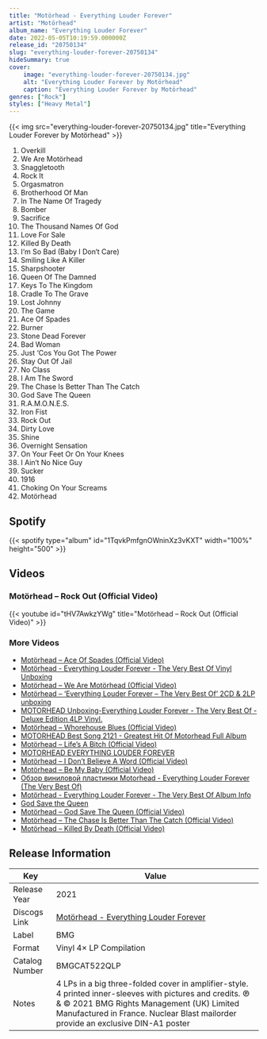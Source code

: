 ```yaml
---
title: "Motörhead - Everything Louder Forever"
artist: "Motörhead"
album_name: "Everything Louder Forever"
date: 2022-05-05T10:19:59.000000Z
release_id: "20750134"
slug: "everything-louder-forever-20750134"
hideSummary: true
cover:
    image: "everything-louder-forever-20750134.jpg"
    alt: "Everything Louder Forever by Motörhead"
    caption: "Everything Louder Forever by Motörhead"
genres: ["Rock"]
styles: ["Heavy Metal"]
---
```


{{< img src="everything-louder-forever-20750134.jpg" title="Everything Louder Forever by Motörhead" >}}

<!-- section break -->

1. Overkill
2. We Are Motörhead
3. Snaggletooth
4. Rock It
5. Orgasmatron
6. Brotherhood Of Man
7. In The Name Of Tragedy
8. Bomber
9. Sacrifice
10. The Thousand Names Of God
11. Love For Sale
12. Killed By Death
13. I‘m So Bad (Baby I Don‘t Care)
14. Smiling Like A Killer
15. Sharpshooter
16. Queen Of The Damned
17. Keys To The Kingdom
18. Cradle To The Grave
19. Lost Johnny
20. The Game
21. Ace Of Spades
22. Burner
23. Stone Dead Forever
24. Bad Woman
25. Just ‘Cos You Got The Power
26. Stay Out Of Jail
27. No Class
28. I Am The Sword
29. The Chase Is Better Than The Catch
30. God Save The Queen
31. R.A.M.O.N.E.S.
32. Iron Fist
33. Rock Out
34. Dirty Love
35. Shine
36. Overnight Sensation
37. On Your Feet Or On Your Knees
38. I Ain‘t No Nice Guy
39. Sucker
40. 1916
41. Choking On Your Screams
42. Motörhead 

<!-- section break -->


## Spotify
{{< spotify type="album" id="1TqvkPmfgnOWninXz3vKXT" width="100%" height="500" >}}



## Videos
### Motörhead – Rock Out (Official Video)
{{< youtube id="tHV7AwkzYWg" title="Motörhead – Rock Out (Official Video)" >}}<br>

### More Videos

- [Motörhead – Ace Of Spades (Official Video)](https://www.youtube.com/watch?v=3mbvWn1EY6g)
- [Motörhead - Everything Louder Forever - The Very Best Of Vinyl Unboxing](https://www.youtube.com/watch?v=qRbyWW9BQ2U)
- [Motörhead – We Are Motörhead (Official Video)](https://www.youtube.com/watch?v=rrtYh-E7B-E)
- [Motörhead – ‘Everything Louder Forever – The Very Best Of’ 2CD & 2LP unboxing](https://www.youtube.com/watch?v=hVLg1xeJEpY)
- [MOTORHEAD Unboxing-Everything Louder Forever - The Very Best Of - Deluxe Edition 4LP Vinyl.](https://www.youtube.com/watch?v=_Sz3tiWxalI)
- [Motörhead – Whorehouse Blues (Official Video)](https://www.youtube.com/watch?v=6fQc57t7VSA)
- [MOTORHEAD Best Song 2121 - Greatest Hit Of Motorhead Full Album](https://www.youtube.com/watch?v=s-vgBwNv_Wo)
- [Motörhead – Life’s A Bitch (Official Video)](https://www.youtube.com/watch?v=vD0VJV6srao)
- [MOTORHEAD EVERYTHING LOUDER FOREVER](https://www.youtube.com/watch?v=eIqfnTYAie0)
- [Motörhead – I Don’t Believe A Word (Official Video)](https://www.youtube.com/watch?v=Qs-n-rtd-PI)
- [Motörhead – Be My Baby (Official Video)](https://www.youtube.com/watch?v=RRqwCtttvuc)
- [Обзор виниловой пластинки Motorhead - Everything Louder Forever (The Very Best Of)](https://www.youtube.com/watch?v=teHrdPXQQBE)
- [Motörhead - Everything Louder Forever - The Very Best Of Album Info](https://www.youtube.com/watch?v=7v5-lV3UKiw)
- [God Save the Queen](https://www.youtube.com/watch?v=sqG-_9uYNkM)
- [Motörhead – God Save The Queen (Official Video)](https://www.youtube.com/watch?v=Qa1wdUkeuvE)
- [Motörhead – The Chase Is Better Than The Catch (Official Video)](https://www.youtube.com/watch?v=PktB0bxo2oQ)
- [Motörhead – Killed By Death (Official Video)](https://www.youtube.com/watch?v=LZ5fIKmn1ok)


## Release Information
|  Key           | Value                                                |
| ---------------| ---------------------------------------------------- |
| Release Year   | 2021                                   |
| Discogs Link   | [Motörhead - Everything Louder Forever](https://www.discogs.com/release/20750134-Mot%C3%B6rhead-Everything-Louder-Forever) |
| Label          | BMG |
| Format         | Vinyl 4× LP Compilation |
| Catalog Number | BMGCAT522QLP |
| Notes | 4 LPs in a big three-folded cover in amplifier-style. 4 printed inner-sleeves with pictures and credits.  ℗ & © 2021 BMG Rights Management (UK) Limited Manufactured in France.  Nuclear Blast mailorder provide an exclusive DIN-A1 poster |